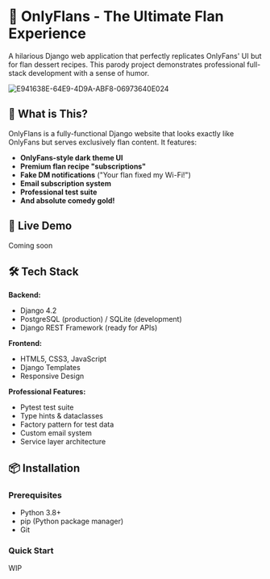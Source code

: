 # 🍮 OnlyFlans - The Ultimate Flan Experience

A hilarious Django web application that perfectly replicates OnlyFans' UI but for flan dessert recipes. This parody project demonstrates professional full-stack development with a sense of humor.

![E941638E-64E9-4D9A-ABF8-06973640E024](https://github.com/user-attachments/assets/680dcc33-6ac2-4658-8459-d483d7ac0c23)

## 🤣 What is This?

OnlyFlans is a fully-functional Django website that looks exactly like OnlyFans but serves exclusively flan content. It features:

- **OnlyFans-style dark theme UI**
- **Premium flan recipe "subscriptions"** 
- **Fake DM notifications** ("Your flan fixed my Wi-Fi!")
- **Email subscription system**
- **Professional test suite**
- **And absolute comedy gold!**

## 🚀 Live Demo

Coming soon

## 🛠️ Tech Stack

**Backend:**
- Django 4.2
- PostgreSQL (production) / SQLite (development)
- Django REST Framework (ready for APIs)

**Frontend:**
- HTML5, CSS3, JavaScript
- Django Templates
- Responsive Design

**Professional Features:**
- Pytest test suite
- Type hints & dataclasses
- Factory pattern for test data
- Custom email system
- Service layer architecture

## 📦 Installation

### Prerequisites
- Python 3.8+
- pip (Python package manager)
- Git

### Quick Start

WIP
